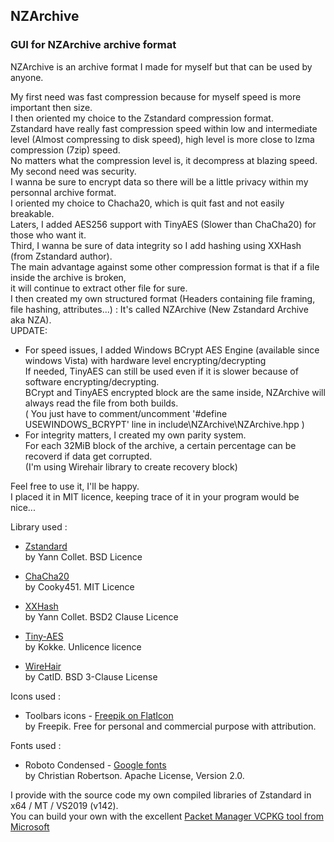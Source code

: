 ## **NZArchive**
### GUI for NZArchive archive format

NZArchive is an archive format I made for myself but that can be used by anyone.  
    
My first need was fast compression because for myself speed is more important then size.  
I then oriented my choice to the Zstandard compression format.  
Zstandard have really fast compression speed within low and intermediate level (Almost compressing to disk speed), high level is more close to lzma compression (7zip) speed.  
No matters what the compression level is, it decompress at blazing speed.  
My second need was security.  
I wanna be sure to encrypt data so there will be a little privacy within my personnal archive format.  
I oriented my choice to Chacha20, which is quit fast and not easily breakable.  
Laters, I added AES256 support with TinyAES (Slower than ChaCha20) for those who want it.  
Third, I wanna be sure of data integrity so I add hashing using XXHash (from Zstandard author).  
The main advantage against some other compression format is that if a file inside the archive is broken,  
it will continue to extract other file for sure.  
I then created my own structured format (Headers containing file framing, file hashing, attributes...) : It's called NZArchive (New Zstandard Archive aka NZA).  
UPDATE:  
  * For speed issues, I added Windows BCrypt AES Engine (available since windows Vista) with hardware level encrypting/decrypting  
    If needed, TinyAES can still be used even if it is slower because of software encrypting/decrypting.  
    BCrypt and TinyAES encrypted block are the same inside, NZArchive will always read the file from both builds.    
    ( You just have to comment/uncomment '#define USEWINDOWS_BCRYPT' line in include\NZArchive\NZArchive.hpp )  
  * For integrity matters, I created my own parity system.  
    For each 32MiB block of the archive, a certain percentage can be recoverd if data get corrupted.  
    (I'm using Wirehair library to create recovery block)  
  
Feel free to use it, I'll be happy.  
I placed it in MIT licence, keeping trace of it in your program would be nice...  
  
Library used :
  
  * [Zstandard](https://github.com/facebook/zstd)  
    by Yann Collet. BSD Licence  
    
  * [ChaCha20](https://github.com/cooky451/chacha)  
    by Cooky451. MIT Licence  
    
  * [XXHash](https://github.com/Cyan4973/xxHash)  
    by Yann Collet. BSD2 Clause Licence  
    
  * [Tiny-AES](https://github.com/kokke/tiny-AES-c)  
    by Kokke. Unlicence licence  

  * [WireHair](https://github.com/catid/wirehair)  
    by CatID. BSD 3-Clause License 
    
Icons used :
  
  * Toolbars icons - [Freepik on FlatIcon](https://www.flaticon.com/authors/freepik)  
    by Freepik. Free for personal and commercial purpose with attribution.
  
Fonts used :
  
  * Roboto Condensed - [Google fonts](https://fonts.google.com/specimen/Roboto)  
    by Christian Robertson. Apache License, Version 2.0.
  
I provide with the source code my own compiled libraries of Zstandard in x64 / MT / VS2019 (v142).  
You can build your own with the excellent [Packet Manager VCPKG tool from Microsoft](https://vcpkg.io/en/index.html)  